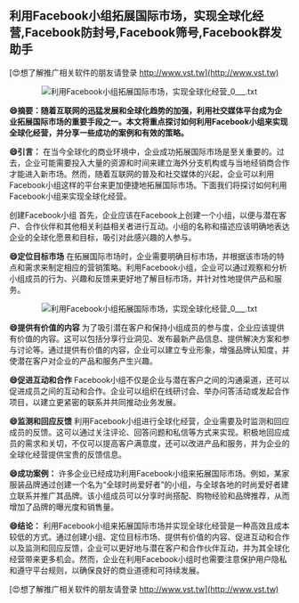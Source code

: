 ## **利用Facebook小组拓展国际市场，实现全球化经营,Facebook防封号,Facebook筛号,Facebook群发助手**

[😍想了解推广相关软件的朋友请登录 http://www.vst.tw](http://www.vst.tw)

 <center><img src="https://vst.tw/MP4/tuiguang/png/1.png" alt="利用Facebook小组拓展国际市场，实现全球化经营_0___.txt"></center>

**😄摘要：随着互联网的迅猛发展和全球化趋势的加强，利用社交媒体平台成为企业拓展国际市场的重要手段之一。本文将重点探讨如何利用Facebook小组来实现全球化经营，并分享一些成功的案例和有效的策略。**

**😄引言：**
在当今全球化的商业环境中，企业成功拓展国际市场是至关重要的。过去，企业可能需要投入大量的资源和时间来建立海外分支机构或与当地经销商合作才能进入新市场。然而，随着互联网的普及和社交媒体的兴起，企业可以利用Facebook小组这样的平台来更加便捷地拓展国际市场。下面我们将探讨如何利用Facebook小组来实现全球化经营。

创建Facebook小组
首先，企业应该在Facebook上创建一个小组，以便与潜在客户、合作伙伴和其他相关利益相关者进行互动。小组的名称和描述应该明确地表达企业的全球化愿景和目标，吸引对此感兴趣的人参与。

**😄定位目标市场**
在拓展国际市场时，企业需要明确目标市场，并根据该市场的特点和需求来制定相应的营销策略。利用Facebook小组，企业可以通过观察和分析小组成员的行为、兴趣和反馈来更好地了解目标市场，并针对性地提供产品和服务。

 <center><img src="https://vst.tw/MP4/tuiguang/png/0.png" alt="利用Facebook小组拓展国际市场，实现全球化经营_0___.txt"></center>

**😄提供有价值的内容**
为了吸引潜在客户和保持小组成员的参与度，企业应该提供有价值的内容。这可以包括分享行业洞见、发布最新产品信息、提供解决方案和参与讨论等。通过提供有价值的内容，企业可以建立专业形象，增强品牌认知度，并使潜在客户对企业的产品和服务产生兴趣。

**😄促进互动和合作**
Facebook小组不仅是企业与潜在客户之间的沟通渠道，还可以促进成员之间的互动和合作。企业可以组织在线研讨会、举办问答活动或发起合作项目，以建立更紧密的联系并共同推动业务发展。

**😄监测和回应反馈**
利用Facebook小组进行全球化经营，企业需要及时监测和回应成员的反馈。这可以通过关注评论、回答问题和私信等方式来实现。积极地回应成员的需求和关切，不仅可以提高客户满意度，还可以改进产品和服务，并为企业的全球化经营提供宝贵的反馈信息。

**😄成功案例：**
许多企业已经成功利用Facebook小组来拓展国际市场。例如，某家服装品牌通过创建一个名为“全球时尚爱好者”的小组，与全球各地的时尚爱好者建立联系并推广其品牌。该小组成员可以分享时尚搭配、购物经验和品牌推荐，从而增加了品牌的曝光度和销售量。

**😄结论：**
利用Facebook小组来拓展国际市场并实现全球化经营是一种高效且成本较低的方式。通过创建小组、定位目标市场、提供有价值的内容、促进互动和合作以及监测和回应反馈，企业可以更好地与潜在客户和合作伙伴互动，并为其全球化经营带来更多机会。然而，企业在利用Facebook小组时也需要注意保护用户隐私和遵守平台规则，以确保良好的商业道德和可持续发展。

[😍想了解推广相关软件的朋友请登录 http://www.vst.tw](http://www.vst.tw)



